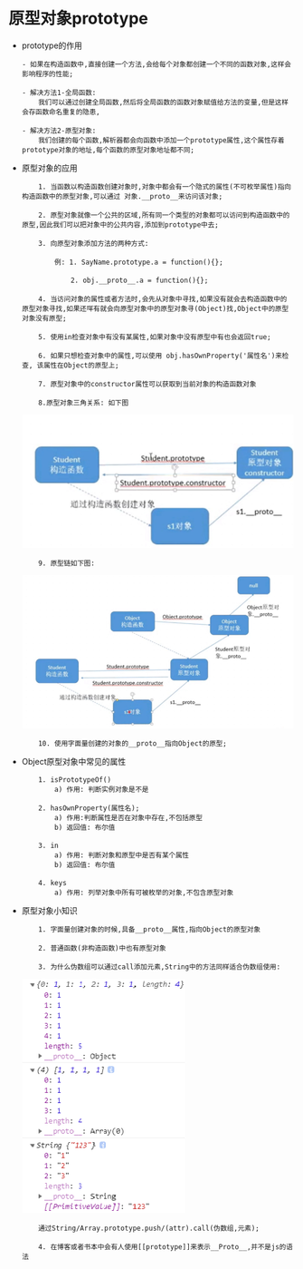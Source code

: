 # 原型对象prototype
+	prototype的作用
	```
	- 如果在构造函数中,直接创建一个方法,会给每个对象都创建一个不同的函数对象,这样会影响程序的性能;

	- 解决方法1-全局函数:
		我们可以通过创建全局函数,然后将全局函数的函数对象赋值给方法的变量,但是这样会存函数命名重复的隐患,
	
	- 解决方法2-原型对象:
		我们创建的每个函数,解析器都会向函数中添加一个prototype属性,这个属性存着prototype对象的地址,每个函数的原型对象地址都不同;
	```
+	原型对象的应用
	```
		1. 当函数以构造函数创建对象时,对象中都会有一个隐式的属性(不可枚举属性)指向构造函数中的原型对象,可以通过 对象.__proto__来访问该对象;

		2. 原型对象就像一个公共的区域,所有同一个类型的对象都可以访问到构造函数中的原型,因此我们可以把对象中的公共内容,添加到prototype中去;

		3. 向原型对象添加方法的两种方式:

			例: 1. SayName.prototype.a = function(){};
		
				2. obj.__proto__.a = function(){};

		4. 当访问对象的属性或者方法时,会先从对象中寻找,如果没有就会去构造函数中的原型对象寻找,如果还咩有就会向原型对象中的原型对象寻(Object)找,Object中的原型对象没有原型;

		5. 使用in检查对象中有没有某属性,如果对象中没有原型中有也会返回true;

		6. 如果只想检查对象中的属性,可以使用 obj.hasOwnProperty('属性名')来检查, 该属性在Object的原型上;

		7. 原型对象中的constructor属性可以获取到当前对象的构造函数对象

		8.原型对象三角关系: 如下图
	```	
	 ![原型对象三角关系](../imgs/原型对象三角关系.jpg)
	```
		9. 原型链如下图:
	```
	![原型链](../imgs/原型链.jpg)
	```
		10. 使用字面量创建的对象的__proto__指向Object的原型;
	```
+	Object原型对象中常见的属性
	```
		1. isPrototypeOf()
			a) 作用: 判断实例对象是不是

		2. hasOwnProperty(属性名);
			a) 作用:判断属性是否在对象中存在,不包括原型
			b) 返回值: 布尔值
		
		3. in 
			a) 作用: 判断对象和原型中是否有某个属性
			b) 返回值: 布尔值
		
		4. keys
			a) 作用: 列举对象中所有可被枚举的对象,不包含原型对象

	```
+	原型对象小知识
	```
		1. 字面量创建对象的时候,具备__proto__属性,指向Object的原型对象

		2. 普通函数(非构造函数)中也有原型对象

		3. 为什么伪数组可以通过call添加元素,String中的方法同样适合伪数组使用:
	```
	![字符串,数组,伪数组解析](../imgs/string和Array和伪数组.png)
	```
		通过String/Array.prototype.push/(attr).call(伪数组,元素);

		4. 在博客或者书本中会有人使用[[prototype]]来表示__Proto__,并不是js的语法
	```
